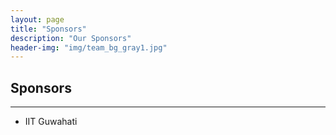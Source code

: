 ```yaml
---
layout: page
title: "Sponsors"
description: "Our Sponsors"
header-img: "img/team_bg_gray1.jpg"
---
```



## Sponsors

<hr class="style-one">

- IIT Guwahati